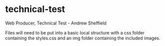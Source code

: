 # technical-test
Web Producer, Technical Test - Andrew Sheffield

Files will need to be put into a basic local structure with a css folder containing the styles.css and an img folder containing the included images.
